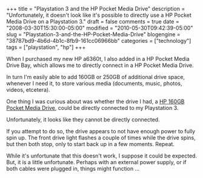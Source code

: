 +++
title = "Playstation 3 and the HP Pocket Media Drive"
description = "Unfortunately, it doesn't look like it's possible to directly use a HP Pocket Media Drive on a Playstation 3."
draft = false
comments = true
date = "2008-03-30T15:30:00-05:00"
modified = "2010-05-30T09:42:39-05:00"
slug = "Playstation-3-and-the-HP-Pocket-Media-Drive"
blogengine = "38787bd9-4b6d-4b1c-8fb9-161cc06966bb"
categories = ["technology"]
tags = ["playstation", "hp"]
+++

<p>
When I purchased my new HP a6360t, I also added in a HP Pocket Media Drive Bay, which allows me to directly connect in a HP Pocket Media Drive. 
</p>
<p>
In turn I&#39;m easily able to add 160GB or 250GB of additional drive space, whenever I need it, to store various media (documents, music, photos, videos, etcetera). 
</p>
<p>
One thing I was curious about was whether the drive I had, a <a href="http://www.amazon.com/gp/product/B000UDCFVY?ie=UTF8&amp;tag=strivinglifen-20&amp;linkCode=as2&amp;camp=1789&amp;creative=9325&amp;creativeASIN=B000UDCFVY" target="_blank">HP 160GB Pocket Media Drive</a>, could be directly connected to my Playstation 3. 
</p>
<p>
Unfortunately, it looks like they cannot be directly connected. 
</p>
<p>
If you attempt to do so, the drive appears to not have enough power to fully spin up. The front drive light flashes a couple of times while the drive spins, but then both stop, only to start back up in a few moments. Repeat.
</p>
<p>
While it&#39;s unfortunate that this doesn&#39;t work, I suppose it could be expected. But, it is a little unfortunate. Perhaps with an external power supply, or if both cables were plugged in, things might function ...
</p>

